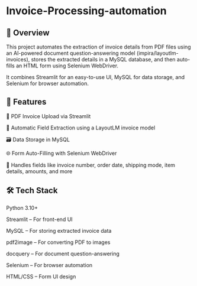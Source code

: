 # Invoice-Processing-automation

## 📌 Overview
This project automates the extraction of invoice details from PDF files using an AI-powered document question-answering model (impira/layoutlm-invoices), stores the extracted details in a MySQL database, and then auto-fills an HTML form using Selenium WebDriver.

It combines Streamlit for an easy-to-use UI, MySQL for data storage, and Selenium for browser automation.

## 🚀 Features
📄 PDF Invoice Upload via Streamlit

🤖 Automatic Field Extraction using a LayoutLM invoice model

🗃 Data Storage in MySQL

🌐 Form Auto-Filling with Selenium WebDriver

🎯 Handles fields like invoice number, order date, shipping mode, item details, amounts, and more
## 🛠️ Tech Stack
Python 3.10+

Streamlit – For front-end UI

MySQL – For storing extracted invoice data

pdf2image – For converting PDF to images

docquery – For document question-answering

Selenium – For browser automation

HTML/CSS – Form UI design


